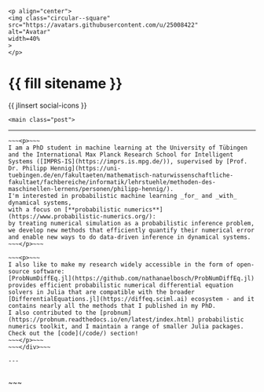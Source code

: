 
~~~
<p align="center">
<img class="circular--square"
src="https://avatars.githubusercontent.com/u/25008422"
alt="Avatar"
width=40%
>
</p>
~~~

# {{ fill sitename }}
{{ jlinsert social-icons }}


~~~
<main class="post">
~~~

---

~~~<div style="text-align:justify">~~~
~~~<p>~~~
I am a PhD student in machine learning at the University of Tübingen and the International Max Planck Research School for Intelligent Systems ([IMPRS-IS](https://imprs.is.mpg.de/)), supervised by [Prof. Dr. Philipp Hennig](https://uni-tuebingen.de/en/fakultaeten/mathematisch-naturwissenschaftliche-fakultaet/fachbereiche/informatik/lehrstuehle/methoden-des-maschinellen-lernens/personen/philipp-hennig/).
I'm interested in probabilistic machine learning _for_ and _with_ dynamical systems,
with a focus on [**probabilistic numerics**](https://www.probabilistic-numerics.org/):
by treating numerical simulation as a probabilistic inference problem, we develop new methods that efficiently quantify their numerical error and enable new ways to do data-driven inference in dynamical systems.
~~~</p>~~~

~~~<p>~~~
I also like to make my research widely accessible in the form of open-source software:
[ProbNumDiffEq.jl](https://github.com/nathanaelbosch/ProbNumDiffEq.jl)
provides efficient probabilistic numerical differential equation solvers in Julia that are compatible with the broader [DifferentialEquations.jl](https://diffeq.sciml.ai) ecosystem - and it contains nearly all the methods that I published in my PhD.
I also contributed to the [probnum](https://probnum.readthedocs.io/en/latest/index.html) probabilistic numerics toolkit, and I maintain a range of smaller Julia packages.
Check out the [code](/code/) section!
~~~</p>~~~
~~~</div>~~~

---


~~~
</main>
~~~
